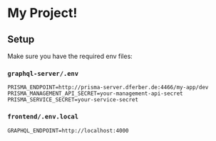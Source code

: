 # My Project!

## Setup

Make sure you have the required env files:

### `graphql-server/.env`

```
PRISMA_ENDPOINT=http://prisma-server.dferber.de:4466/my-app/dev
PRISMA_MANAGEMENT_API_SECRET=your-management-api-secret
PRISMA_SERVICE_SECRET=your-service-secret
```

### `frontend/.env.local`

```
GRAPHQL_ENDPOINT=http://localhost:4000
```
